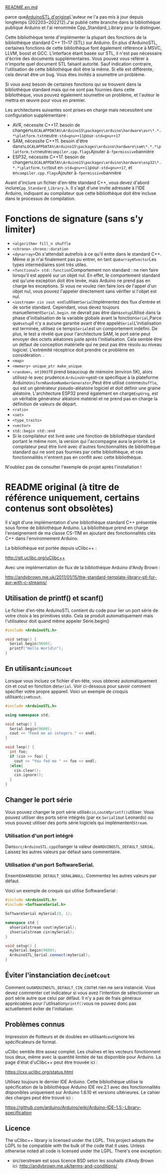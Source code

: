 [README.en.md](README.en.md)

parce que[ArduinoSTL d'origine](https://github.com/mike-matera/ArduinoSTL)L'auteur ne l'a pas mis à jour depuis longtemps (202203~202212).J'ai publié cette branche dans la bibliothèque publique Arduino et l'ai renommée Cpp_Standard_Library pour la distinguer.

Cette bibliothèque tente d'implémenter la plupart des fonctions de la bibliothèque standard C++ 11~17 (STL) sur Arduino. En plus d'ArduinoSTL, certaines fonctions de cette bibliothèque font également référence à MSVC, LLVM, boost et GCC. L'interface étant basée sur STL, il n'est pas nécessaire d'écrire des documents supplémentaires. Vous pouvez vous référer à n'importe quel document STL faisant autorité. Sauf indication contraire, l'utilisation de cette bibliothèque doit être la même. Si elle est différente, cela devrait être un bug. Vous êtes invités à soumettre un problème.

Si vous avez besoin de certaines fonctions qui se trouvent dans la bibliothèque standard mais qui ne sont pas fournies dans cette bibliothèque, vous pouvez également soumettre un problème, et l'auteur le mettra en œuvre pour vous en premier.

Les architectures suivantes sont prises en charge mais nécessitent une configuration supplémentaire :

-   AVR, nécessite C++17. besoin de changer`%LOCALAPPDATA%\Arduino15\packages\arduino\hardware\avr\*.*.*\platform.txt`neutre`-std=gnu++11`pour`-std=gnu++17`
-   SAM, nécessite C++11. besoin d'être dans`%LOCALAPPDATA%\Arduino15\packages\arduino\hardware\sam\*.*.*\platform.txt`neutre`compiler.cpp.flags`Ajouter à`-fpermissive`bannière
-   ESP32, nécessite C++17. besoin de changer`%LOCALAPPDATA%\Arduino15\packages\arduino\hardware\esp32\*.*.*\platform.txt`tout en`-std=gnu++11`pour`-std=gnu++17`, et en`compiler.cpp.flags`Ajouter à`-fpermissive`bannière

Avant d'inclure un fichier d'en-tête standard C++, vous devez d'abord inclure`Cpp_Standard_Library.h`. Il s'agit d'une invite adressée à l'IDE Arduino, indiquant au compilateur que cette bibliothèque doit être incluse dans le processus de compilation.

# Fonctions de signature (sans s'y limiter)

-   `<algorithm> fill_n shuffle`
-   `<chrono> chrono::duration`
-   `<dynarray>`On s'attendait autrefois à ce qu'il entre dans le standard C++. Même si je n'ai finalement pas pu entrer, en tant que`array`et`vector`Les types intermédiaires sont très utiles.
-   `<functional> std::function`Comportement non standard : ne rien faire lorsqu'il est appelé sur un objet nul. En effet, le comportement standard est qu'une exception doit être levée, mais Arduino ne prend pas en charge les exceptions. Si vous ne voulez rien faire lors de l'appel d'un objet nul, vous pouvez l'appeler directement sans vérifier si l'objet est nul.
-   `<iostream> cin cout endl`utiliser`Serial`Implémentez des flux d’entrée et de sortie standard. Cependant, vous devez toujours manuellement`Serial.begin`. ne devrait pas être dans`setup`Utilisé dans la phase d'initialisation de la variable globale avant la fonction`Serial`,Parce que`setup`Il n'y a aucune garantie avant d'être appelé`Serial`L'initialisation est terminée, utilisez ce temps`Serial`est un comportement indéfini. De plus, le test a révélé que pour l'architecture SAM, le port série peut envoyer des octets aléatoires juste après l'initialisation. Cela semble être un défaut de conception matérielle qui ne peut pas être résolu au niveau logiciel. L'extrémité réceptrice doit prendre ce problème en considération. .
-   `<map>`
-   `<memory> unique_ptr make_unique`
-   `<random>`，`mt19937`Il prend beaucoup de mémoire (environ 5K), alors utilisez-le avec prudence.`ArduinoUrng`est-ce spécifique à la plateforme Arduino`UniformRandomNumberGenerator`,Peut être utilisé comme`shuffle`, qui est un générateur pseudo-aléatoire logiciel et doit définir une graine aléatoire. L'architecture ESP32 prend également en charge`EspUrng`, est un véritable générateur aléatoire matériel et ne prend pas en charge la définition de valeurs de départ.
-   `<ratio>`
-   `<set>`
-   `<type_traits>`
-   `<vector>`
-   `std::begin std::end`
-   Si le compilateur est livré avec une fonction de bibliothèque standard portant le même nom, la version qui l'accompagne aura la priorité. Le compilateur peut être livré avec d'autres fonctionnalités de bibliothèque standard qui ne sont pas fournies par cette bibliothèque, et ces fonctionnalités n'entrent pas en conflit avec cette bibliothèque.

N'oubliez pas de consulter l'exemple de projet après l'installation !

# README original (à titre de référence uniquement, certains contenus sont obsolètes)

Il s'agit d'une implémentation d'une bibliothèque standard C++ présentée sous forme de bibliothèque Arduino. La bibliothèque prend en charge l'enseignement de ma classe CS-11M en ajoutant des fonctionnalités clés C++ dans l'environnement Arduino.

La bibliothèque est portée depuis uClibc++ :

<http://git.uclibc.org/uClibc++>

Avec une implémentation de flux de la bibliothèque Arduino d'Andy Brown :

<http://andybrown.me.uk/2011/01/15/the-standard-template-library-stl-for-avr-with-c-streams/>

## Utilisation de printf() et scanf()

Le fichier d'en-tête ArduinoSTL contient du code pour lier un port série de votre choix à
les primitives stdio. Cela se produit automatiquement mais l'utilisateur doit quand même appeler
Série.begin()

```c++
#include <ArduinoSTL.h>

void setup() {
  Serial.begin(9600); 
  printf("Hello World\n");
}
```

## En utilisant`cin`un`cout`

Lorsque vous incluez ce fichier d'en-tête, vous obtenez automatiquement cin et cout en fonction de`Serial`. Voir ci-dessous pour savoir comment spécifier votre propre appareil. Voici un exemple de croquis utilisant`cin`et`cout`.

```c++
#include <ArduinoSTL.h>

using namespace std;

void setup() {
  Serial.begin(9600);
  cout << "Feed me an integers." << endl;
}

void loop() {
  int foo;
  if (cin >> foo) { 
    cout << "You fed me " << foo << endl;
  }else{
    cin.clear();
    cin.ignore();
  }
}
```

## Changer le port série

Vous pouvez changer le port série utilisé`cin`,`cout`et`printf()`utiliser. Vous pouvez utiliser des ports série intégrés (par ex.`Serial1`sur Leonardo) ou vous pouvez utiliser des ports série logiciels qui implémentent`Stream`.

### Utilisation d'un port intégré

Dans`src/ArduinoSTL.cpp`changer la valeur de`ARDUINOSTL_DEFAULT_SERIAL`. Laissez les autres valeurs par défaut sans commentaire.

### Utilisation d'un port SoftwareSerial.

Ensemble`ARDUINO_DEFAULT_SERAL`à`NULL`. Commentez les autres valeurs par défaut.

Voici un exemple de croquis qui utilise SoftwareSerial :

```c++
#include <ArduinoSTL.h>
#include <SoftwareSerial.h>

SoftwareSerial mySerial(0, 1);

namespace std { 
  ohserialstream cout(mySerial);
  ihserialstream cin(mySerial);
}

void setup() {
  mySerial.begin(9600);
  ArduinoSTL_Serial.connect(mySerial);
}
```

## Éviter l'instanciation de`cin`et`cout`

Comment out`ARDUINOSTL_DEFAULT_CIN_COUT`et rien ne sera instancié. Vous devez commenter cet indicateur si vous avez l'intention de sélectionner un port série autre que celui par défaut. Il n'y a pas de frais généraux appréciables pour l'utilisation`printf()`vous ne pouvez donc pas actuellement éviter de l'initialiser.

## Problèmes connus

Impression de flotteurs et de doubles en utilisant`cout`ignore les spécificateurs de format.

uClibc semble être assez complet. Les chaînes et les vecteurs fonctionnent tous deux, même avec la quantité limitée de tas disponible pour Arduino. La page d'état d'uClibc++ peut être trouvée ici :

<https://cxx.uclibc.org/status.html>

Utilisez toujours le dernier IDE Arduino. Cette bibliothèque utilise la spécification de la bibliothèque Arduino IDE rev.2.1 avec des fonctionnalités disponibles uniquement sur Arduino 1.6.10 et versions ultérieures. Le cahier des charges peut être trouvé ici :

<https://github.com/arduino/Arduino/wiki/Arduino-IDE-1.5:-Library-specification>

## Licence

The uClibc++ library is licensed under the LGPL. This project adopts the LGPL to be compatible with the bulk of the code that it uses. Unless otherwise noted all code is licensed under the LGPL. There's one exception: 

-   src/serstream est sous licence BSD selon les souhaits d'Andy Brown ici :<http://andybrown.me.uk/terms-and-conditions/>
